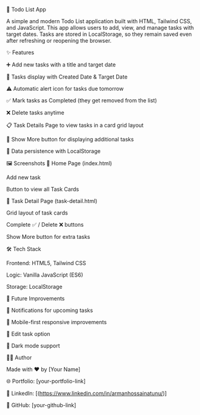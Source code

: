 📝 Todo List App

A simple and modern Todo List application built with HTML, Tailwind CSS, and JavaScript.
This app allows users to add, view, and manage tasks with target dates. Tasks are stored in LocalStorage, so they remain saved even after refreshing or reopening the browser.

✨ Features

➕ Add new tasks with a title and target date

📅 Tasks display with Created Date & Target Date

⚠️ Automatic alert icon for tasks due tomorrow

✅ Mark tasks as Completed (they get removed from the list)

❌ Delete tasks anytime

📋 Task Details Page to view tasks in a card grid layout

📌 Show More button for displaying additional tasks

💾 Data persistence with LocalStorage

🖼️ Screenshots
📍 Home Page (index.html)

Add new task

Button to view all Task Cards

📍 Task Detail Page (task-detail.html)

Grid layout of task cards

Complete ✅ / Delete ❌ buttons

Show More button for extra tasks

🛠️ Tech Stack

Frontend: HTML5, Tailwind CSS

Logic: Vanilla JavaScript (ES6)

Storage: LocalStorage

📌 Future Improvements

🔔 Notifications for upcoming tasks

📱 Mobile-first responsive improvements

📝 Edit task option

🌙 Dark mode support

👨‍💻 Author

Made with ❤️ by [Your Name]

🌐 Portfolio: [your-portfolio-link]

💼 LinkedIn: [(https://www.linkedin.com/in/armanhossainatunu/)]

🐙 GitHub: [your-github-link]
